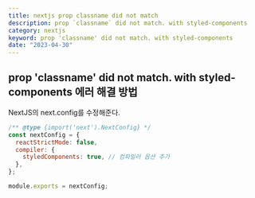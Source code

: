 ```yaml
---
title: nextjs prop classname did not match
description: prop `classname` did not match. with styled-components
category: nextjs
keyword: prop 'classname' did not match. with styled-components
date: "2023-04-30"
---
```


## prop 'classname' did not match. with styled-components 에러 해결 방법

NextJS의 next.config를 수정해준다.

```javascript
/** @type {import('next').NextConfig} */
const nextConfig = {
  reactStrictMode: false,
  compiler: {
    styledComponents: true, // 컴파일러 옵션 추가
  },
};

module.exports = nextConfig;
```
